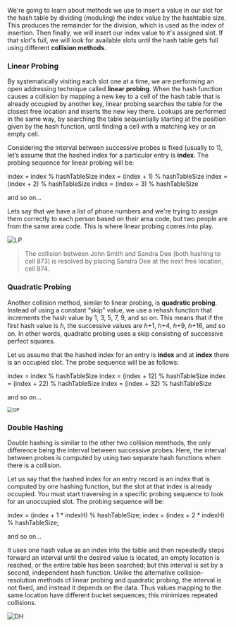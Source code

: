 We're going to learn about methods we use to insert a value in our slot for the hash table by dividing (moduling) the index value by the hashtable size. This produces the remainder for the division, which is used as the index of insertion. Then finally, we will insert our index value to it's assigned slot. If that slot's full, we will look for available slots until the hash table gets full using different **collision methods**.

### Linear Probing

By systematically visiting each slot one at a time, we are performing an open addressing technique called **linear probing**. When the hash function causes a collision by mapping a new key to a cell of the hash table that is already occupied by another key, linear probing searches the table for the closest free location and inserts the new key there. Lookups are performed in the same way, by searching the table sequentially starting at the position given by the hash function, until finding a cell with a matching key or an empty cell. 

Considering the interval between successive probes is fixed (usually to 1), let’s assume that the hashed index for a particular entry is **index**. The probing sequence for linear probing will be:

index = index % hashTableSize
index = (index + 1) % hashTableSize
index = (index + 2) % hashTableSize
index = (index + 3) % hashTableSize 

and so on...

Lets say that we have a list of phone numbers and we're trying to assign them correctly to each person based on their area code, but two people are from the same area code. This is where linear probing comes into play.

![LP](https://upload.wikimedia.org/wikipedia/commons/thumb/9/90/HASHTB12.svg/600px-HASHTB12.svg.png)

> The collision between John Smith and Sandra Dee (both hashing to cell 873) is resolved by placing Sandra Dee at the next free location, cell 874.


### Quadratic Probing

Another collision method, similar to linear probing, is **quadratic probing**. Instead of using a constant “skip” value, we use a rehash function that increments the hash value by 1, 3, 5, 7, 9, and so on. This means that if the first hash value is *h*, the successive values are ℎ+1, ℎ+4, ℎ+9, ℎ+16, and so on. In other words, quadratic probing uses a skip consisting of successive perfect squares.

Let us assume that the hashed index for an entry is **index** and at **index** there is an occupied slot. The probe sequence will be as follows:

index = index % hashTableSize
index = (index + 12) % hashTableSize
index = (index + 22) % hashTableSize
index = (index + 32) % hashTableSize

and so on...

<img src="https://slideplayer.com/slide/3869765/13/images/33/Quadratic+Probing+In+quadratic+probing%2C+f+is+a+quadratic+function+of+i%2C+typically+f%28i%29+%3D+i2..jpg" alt="QP" style="zoom:77%;" />



### Double Hashing

Double hashing is similar to the other two collision menthods, the only difference being the interval between successive probes. Here, the interval between probes is computed by using two separate hash functions when there is a collision.

Let us say that the hashed index for an entry record is an index that is computed by one hashing function, but the slot at that index is already occupied. You must start traversing in a specific probing sequence to look for an unoccupied slot. The probing sequence will be:

index = (index + 1 * indexH) % hashTableSize;
index = (index + 2 * indexH) % hashTableSize;

and so on…

It uses one hash value as an index into the table and then repeatedly steps forward an interval until the desired value is located, an empty location is reached, or the entire table has been searched; but this interval is set by a second, independent hash function. Unlike the alternative collision-resolution methods of linear probing and quadratic probing, the interval is not fixed, and instead it depends on the data. Thus values mapping to the same location have different bucket sequences; this minimizes repeated collisions.

![DH](https://courses.cs.washington.edu/courses/cse326/00wi/handouts/lecture16/img025.gif)
